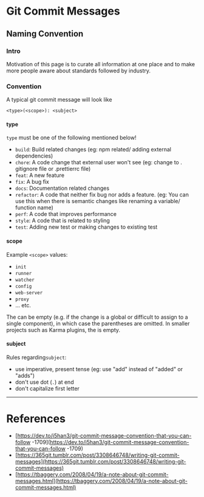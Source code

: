 # Git Commit Messages
## Naming Convention
### Intro
Motivation of this page is to curate all information at one place and to make more people aware about standards followed by industry.
### Convention
A typical git commit message will look like

```shell
<type>(<scope>): <subject>
```
#### type
`type` must be one of the following mentioned below!

* `build`: Build related changes (eg: npm related/ adding external dependencies)
* `chore`: A code change that external user won't see (eg: change to . 
  gitignore file or .prettierrc file)
* `feat`: A new feature
* `fix`: A bug fix
* `docs`: Documentation related changes
* `refactor`: A code that neither fix bug nor adds a feature. (eg: You can 
  use this when there is semantic changes like renaming a variable/ function name)
* `perf`: A code that improves performance
* `style`: A code that is related to styling
* `test`: Adding new test or making changes to existing test

#### scope
Example `<scope>` values:

* `init`
* `runner`
* `watcher`
* `config`
* `web-server`
* `proxy`
* ... etc.

The <scope> can be empty (e.g. if the change is a global or difficult to assign to a single component), in which case the parentheses are omitted. In smaller projects such as Karma plugins, the <scope> is empty.

#### subject
Rules regarding`subject`:

* use imperative, present tense (eg: use "add" instead of "added" or "adds")
* don't use dot (`.`) at end
* don't capitalize first letter

---
# References
 
* [https://dev.to/i5han3/git-commit-message-convention-that-you-can-follow
-1709](https://dev.to/i5han3/git-commit-message-convention-that-you-can-follow
-1709)
* [https://365git.tumblr.com/post/3308646748/writing-git-commit-messages](https://365git.tumblr.com/post/3308646748/writing-git-commit-messages)
* [https://tbaggery.com/2008/04/19/a-note-about-git-commit-messages.html](https://tbaggery.com/2008/04/19/a-note-about-git-commit-messages.html)